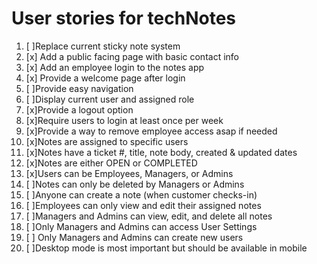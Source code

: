 # User stories for techNotes

1. [ ]Replace current sticky note system
2. [x] Add a public facing page with basic contact info
3. [x] Add an employee login to the notes app
4. [x] Provide a welcome page after login
5. [ ]Provide easy navigation
6. [ ]Display current user and assigned role
7. [x]Provide a logout option
8. [x]Require users to login at least once per week
9. [x]Provide a way to remove employee access asap if needed
10. [x]Notes are assigned to specific users
11. [x]Notes have a ticket #, title, note body, created & updated dates
12. [x]Notes are either OPEN or COMPLETED
13. [x]Users can be Employees, Managers, or Admins
14. [ ]Notes can only be deleted by Managers or Admins
15. [ ]Anyone can create a note (when customer checks-in)
16. [ ]Employees can only view and edit their assigned notes
17. [ ]Managers and Admins can view, edit, and delete all notes
18. [ ]Only Managers and Admins can access User Settings
19. [ ] Only Managers and Admins can create new users
20. [ ]Desktop mode is most important but should be available in mobile
